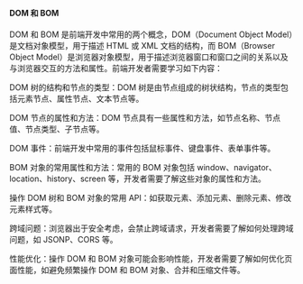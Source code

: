 <!--
 * @Author: Shu Binqi
 * @Date: 2023-02-24 21:18:10
 * @LastEditors: Shu Binqi
 * @LastEditTime: 2023-02-28 03:22:14
 * @Description: DOM 和 BOM
 * @Version: 1.0.0
 * @FilePath: \interviewQuestions\JavaScript\DOM-BOM.md
-->

#### DOM 和 BOM

DOM 和 BOM 是前端开发中常用的两个概念，DOM（Document Object Model）是文档对象模型，用于描述 HTML 或 XML 文档的结构，而 BOM（Browser Object Model）是浏览器对象模型，用于描述浏览器窗口和窗口之间的关系以及与浏览器交互的方法和属性。前端开发者需要学习如下内容：

DOM 树的结构和节点的类型：DOM 树是由节点组成的树状结构，节点的类型包括元素节点、属性节点、文本节点等。

DOM 节点的属性和方法：DOM 节点具有一些属性和方法，如节点名称、节点值、节点类型、子节点等。

DOM 事件：前端开发中常用的事件包括鼠标事件、键盘事件、表单事件等。

BOM 对象的常用属性和方法：常用的 BOM 对象包括 window、navigator、location、history、screen 等，开发者需要了解这些对象的属性和方法。

操作 DOM 树和 BOM 对象的常用 API：如获取元素、添加元素、删除元素、修改元素样式等。

跨域问题：浏览器出于安全考虑，会禁止跨域请求，开发者需要了解如何处理跨域问题，如 JSONP、CORS 等。

性能优化：操作 DOM 和 BOM 对象可能会影响性能，开发者需要了解如何优化页面性能，如避免频繁操作 DOM 和 BOM 对象、合并和压缩文件等。
